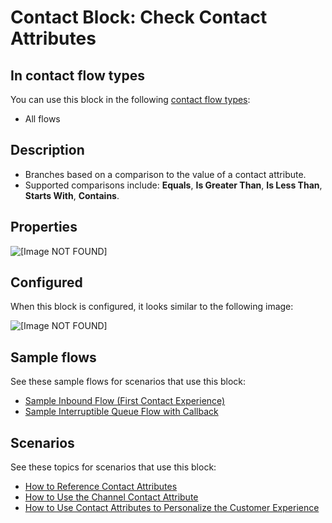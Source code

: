 # Contact Block: Check Contact Attributes<a name="check-contact-attributes"></a>

## In contact flow types<a name="check-contact-attributes-types"></a>

You can use this block in the following [contact flow types](create-contact-flow.md#contact-flow-types):
+ All flows

## Description<a name="check-contact-attributes-description"></a>
+ Branches based on a comparison to the value of a contact attribute\.
+ Supported comparisons include: **Equals**, **Is Greater Than**, **Is Less Than**, **Starts With**, **Contains**\.

## Properties<a name="check-contact-attributes-properties"></a>

![\[Image NOT FOUND\]](http://docs.aws.amazon.com/connect/latest/adminguide/images/check-contact-attributes-properties.png)

## Configured<a name="check-contact-attributes-configured"></a>

When this block is configured, it looks similar to the following image:

![\[Image NOT FOUND\]](http://docs.aws.amazon.com/connect/latest/adminguide/images/check-contact-attributes-configured.png)

## Sample flows<a name="check-contact-attributes-samples"></a>

See these sample flows for scenarios that use this block:
+ [Sample Inbound Flow \(First Contact Experience\)](sample-inbound-flow.md)
+  [Sample Interruptible Queue Flow with Callback](sample-interruptible-queue.md)

## Scenarios<a name="check-contact-attributes-scenarios"></a>

See these topics for scenarios that use this block:
+ [How to Reference Contact Attributes](how-to-reference-attributes.md)
+ [How to Use the Channel Contact Attribute](use-channel-contact-attribute.md)
+ [How to Use Contact Attributes to Personalize the Customer Experience](use-attributes-cust-exp.md)